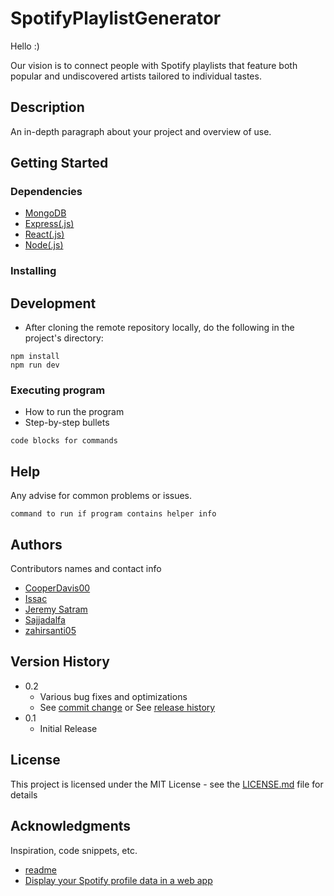 # SpotifyPlaylistGenerator

Hello :)

Our vision is to connect people with Spotify playlists that feature both popular and undiscovered artists tailored to individual tastes.

## Description

An in-depth paragraph about your project and overview of use.

## Getting Started

### Dependencies

* [MongoDB](https://www.mongodb.com/)
* [Express(.js)](https://expressjs.com/)
* [React(.js)](https://react.dev/)
* [Node(.js)](https://nodejs.org/en)

### Installing

## Development
* After cloning the remote repository locally, do the following in the project's directory:
```
npm install
npm run dev

```

### Executing program

* How to run the program
* Step-by-step bullets
```
code blocks for commands
```

## Help

Any advise for common problems or issues.
```
command to run if program contains helper info
```

## Authors

Contributors names and contact info
* [CooperDavis00](https://github.com/CooperDavis00)
* [Issac](https://github.com/Issac-Lopez)
* [Jeremy Satram](https://github.com/Jsatram)
* [Sajjadalfa](https://github.com/Sajjadalfa)
* [zahirsanti05](https://github.com/zahirsanti05)

## Version History

* 0.2
    * Various bug fixes and optimizations
    * See [commit change]() or See [release history]()
* 0.1
    * Initial Release

## License

This project is licensed under the MIT License - see the [LICENSE.md](https://github.com/Issac-Lopez/SpotifyPlaylistGenerator/blob/main/LICENSE) file for details

## Acknowledgments

Inspiration, code snippets, etc.
* [readme](https://gist.github.com/DomPizzie/7a5ff55ffa9081f2de27c315f5018afc)
* [Display your Spotify profile data in a web app](https://developer.spotify.com/documentation/web-api/howtos/web-app-profile)
